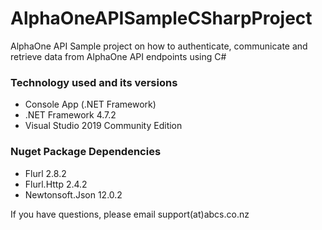 # AlphaOneAPISampleCSharpProject
AlphaOne API Sample project on how to authenticate, communicate and retrieve data from AlphaOne API endpoints using C#

### Technology used and its versions
 - Console App (.NET Framework)
 - .NET Framework 4.7.2
 - Visual Studio 2019 Community Edition

### Nuget Package Dependencies
 - Flurl 2.8.2
 - Flurl.Http 2.4.2
 - Newtonsoft.Json 12.0.2

 If you have questions, please email support(at)abcs.co.nz
